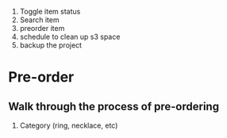 1. Toggle item status
2. Search item
3. preorder item
4. schedule to clean up s3 space
5. backup the project

# Pre-order

## Walk through the process of pre-ordering

1. Category (ring, necklace, etc)
